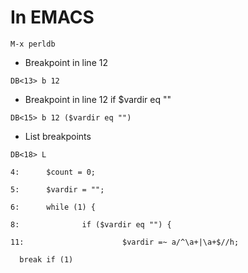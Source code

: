 <!-- TITLE: Debug -->
<!-- SUBTITLE: A quick summary of Debug -->

# In EMACS

```text
M-x perldb
```

* Breakpoint in line 12
```text
DB<13> b 12  
```
* Breakpoint in line 12 if $vardir eq ""


```text
DB<15> b 12 ($vardir eq "")
```

* List breakpoints


```text
DB<18> L

4:      $count = 0;

5:      $vardir = "";

6:      while (1) {

8:              if ($vardir eq "") {

11:                      $vardir =~ a/^\a+|\a+$//h;

  break if (1)
```



